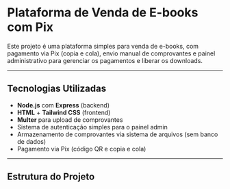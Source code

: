# Plataforma de Venda de E-books com Pix

Este projeto é uma plataforma simples para venda de e-books, com pagamento via Pix (copia e cola), envio manual de comprovantes e painel administrativo para gerenciar os pagamentos e liberar os downloads.

---

## Tecnologias Utilizadas

- **Node.js** com **Express** (backend)
- **HTML** + **Tailwind CSS** (frontend)
- **Multer** para upload de comprovantes
- Sistema de autenticação simples para o painel admin
- Armazenamento de comprovantes via sistema de arquivos (sem banco de dados)
- Pagamento via Pix (código QR e copia e cola)

---

## Estrutura do Projeto

